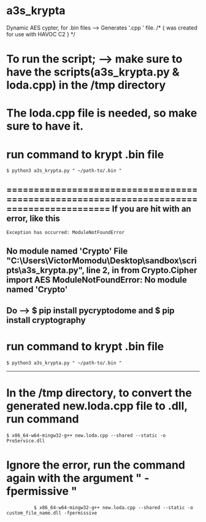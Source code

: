 # a3s_krypta
Dynamic AES cypter, for .bin files --> Generates '.cpp ' file. /* { was created for use with HAVOC C2 } */

# To run the script; --> make sure to have the scripts(a3s_krypta.py & loda.cpp) in the /tmp directory
# The loda.cpp file is needed, so make sure to have it.
  # run command to krypt .bin file
    $ python3 a3s_krypta.py " ~/path-to/.bin "

=========================================================================================
    If you are hit with an error, like this 
-----------------------------------------------------------------------------------------
    Exception has occurred: ModuleNotFoundError
No module named 'Crypto'
  File "C:\Users\VictorMomodu\Desktop\sandbox\scripts\a3s_krypta.py", line 2, in <module>
    from Crypto.Cipher import AES
ModuleNotFoundError: No module named 'Crypto'
------------------------------------------------------------------------------------------
Do --> 
  $ pip install pycryptodome
  and 
  $ pip install cryptography
-----------------------------------------------------------------------------------------
  # run command to krypt .bin file
    $ python3 a3s_krypta.py " ~/path-to/.bin "
------------------------------------------------------------------------------------------

# In the /tmp directory, to convert the generated new.loda.cpp file to .dll, run command
    $ x86_64-w64-mingw32-g++ new.loda.cpp --shared --static -o ProService.dll  
  # Ignore the error, run the command again with the argument " -fpermissive "
              $ x86_64-w64-mingw32-g++ new.loda.cpp --shared --static -o custom_file_name.dll -fpermissive
  


